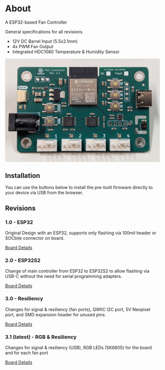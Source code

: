 # About

A ESP32-based Fan Controller

General specifications for all revisions

* 12V DC Barrel Input (5.5x2.1mm)
* 4x PWM Fan Output
* Integrated HDC1080 Temperature & Humidity Sensor

![view of the board](board_rev3.1.jpg)

## Installation

You can use the buttons below to install the pre-built firmware directly to your device via USB from the browser.

## Revisions

### 1.0 - ESP32

Original Design with an ESP32, supports only flashing via 100mil header or SOCbite connector on board.

<esp-web-install-button manifest="firmware/fancontroller-r1-0.manifest.json"></esp-web-install-button>

[Board Details](fancontroller-rev1.0.md)


### 2.0 - ESP32S2

Change of main controller from ESP32 to ESP32S2 to allow flashing via USB-C without the need for serial programming adapters.

<esp-web-install-button manifest="firmware/fancontroller-r2-0.manifest.json"></esp-web-install-button>

[Board Details](fancontroller-rev2.0.md)

### 3.0 - Resiliency

Changes for signal & resiliency (fan ports), QWIIC I2C port, 5V Neopixel port, and SMD expansion header for unused pins.

<esp-web-install-button manifest="firmware/fancontroller-r3-0.manifest.json"></esp-web-install-button>

[Board Details](fancontroller-rev3.0.md)

### 3.1 (latest) - RGB & Resiliency

Changes for signal & resiliency (USB), RGB LEDs (SK6805) for the board and for each fan port

<esp-web-install-button manifest="firmware/fancontroller-r3-1.manifest.json"></esp-web-install-button>

[Board Details](fancontroller-rev3.1.md)

<script type="module" src="https://unpkg.com/esp-web-tools@10/dist/web/install-button.js?module"></script>
